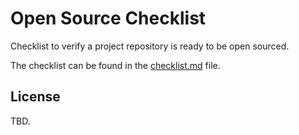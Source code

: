 # Open Source Checklist

Checklist to verify a project repository is ready to be open sourced.

The checklist can be found in the [checklist.md](checklist.md) file.

## License

TBD.
